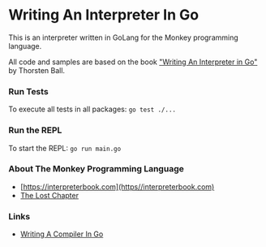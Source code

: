 # Writing An Interpreter In Go
This is an interpreter written in GoLang for the Monkey programming language. 

All code and samples are based on the book ["Writing An Interpreter in Go"](https://interpreterbook.com) by Thorsten Ball.

### Run Tests
To execute all tests in all packages: `go test ./...`

### Run the REPL
To start the REPL: `go run main.go`

### About The Monkey Programming Language
* [https://interpreterbook.com](https//interpreterbook.com)
* [The Lost Chapter](https//interpreterbook.com/lost)

### Links
* [Writing A Compiler In Go](https://compilerbook.com)